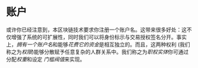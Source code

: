 # 账户

或许你已经注意到，本区块链技术要求你注册一个账户名。这带来很多好处：这不仅增强了系统的可扩展性，同时我们可以将身份标示与交易授权签名分开。事实上，*拥有一个账户名*和能够*花费它的资金*是相互独立的。而且，这两种权利 (我们称之为*权限*)能够分散赋予任意复杂的人群关系中。我们称之为*职权实体*你可通过分配*权重*和设定 *门槛阀值*来实现。
